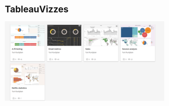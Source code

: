 # TableauVizzes


[![Dashboard Preview](TableauVizzes.png)](https://public.tableau.com/app/profile/yurii.kurdyban/vizzes)
